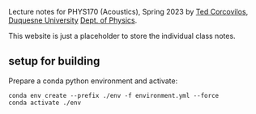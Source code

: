 Lecture notes for PHYS170 (Acoustics), Spring 2023 by [Ted Corcovilos](https://corcovilolabs.com), [Duquesne University](https://www.duq.edu) [Dept. of Physics](https://www.duq.edu/academics/colleges-and-schools/natural-and-environmental-sciences/academics/departments-and-programs/physics/).

This website is just a placeholder to store the individual class notes.

## setup for building
Prepare a conda python environment and activate:

```
conda env create --prefix ./env -f environment.yml --force
conda activate ./env
```
